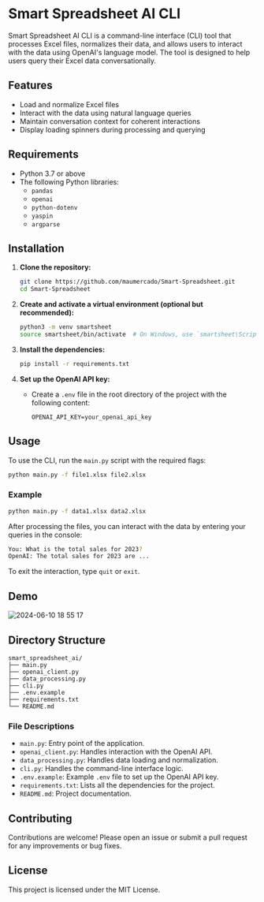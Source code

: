 # Smart Spreadsheet AI CLI

Smart Spreadsheet AI CLI is a command-line interface (CLI) tool that processes Excel files, normalizes their data, and allows users to interact with the data using OpenAI's language model. The tool is designed to help users query their Excel data conversationally.

## Features

- Load and normalize Excel files
- Interact with the data using natural language queries
- Maintain conversation context for coherent interactions
- Display loading spinners during processing and querying

## Requirements

- Python 3.7 or above
- The following Python libraries:
  - `pandas`
  - `openai`
  - `python-dotenv`
  - `yaspin`
  - `argparse`

## Installation

1. **Clone the repository:**
   ```sh
   git clone https://github.com/maumercado/Smart-Spreadsheet.git
   cd Smart-Spreadsheet
   ```

2. **Create and activate a virtual environment (optional but recommended):**
   ```sh
   python3 -m venv smartsheet
   source smartsheet/bin/activate  # On Windows, use `smartsheet\Scripts\activate`
   ```

3. **Install the dependencies:**
   ```sh
   pip install -r requirements.txt
   ```

4. **Set up the OpenAI API key:**
   - Create a `.env` file in the root directory of the project with the following content:
     ```
     OPENAI_API_KEY=your_openai_api_key
     ```

## Usage

To use the CLI, run the `main.py` script with the required flags:

```sh
python main.py -f file1.xlsx file2.xlsx
```

### Example

```sh
python main.py -f data1.xlsx data2.xlsx
```

After processing the files, you can interact with the data by entering your queries in the console:

```sh
You: What is the total sales for 2023?
OpenAI: The total sales for 2023 are ...
```

To exit the interaction, type `quit` or `exit`.

## Demo

![2024-06-10 18 55 17](https://github.com/maumercado/Smart-Spreadsheet/assets/282004/f121d9c2-cb1c-4bd2-85c7-595a8d72a8a4)


## Directory Structure

```
smart_spreadsheet_ai/
├── main.py
├── openai_client.py
├── data_processing.py
├── cli.py
├── .env.example
├── requirements.txt
└── README.md
```

### File Descriptions

- `main.py`: Entry point of the application.
- `openai_client.py`: Handles interaction with the OpenAI API.
- `data_processing.py`: Handles data loading and normalization.
- `cli.py`: Handles the command-line interface logic.
- `.env.example`: Example `.env` file to set up the OpenAI API key.
- `requirements.txt`: Lists all the dependencies for the project.
- `README.md`: Project documentation.

## Contributing

Contributions are welcome! Please open an issue or submit a pull request for any improvements or bug fixes.

## License

This project is licensed under the MIT License.
